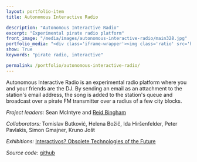 ```yaml
---
layout: portfolio-item
title: Autonomous Interactive Radio

description: "Autonomous Interactive Radio"
excerpt: "Experimental pirate radio platform"
front_image: "/media/images/autonomous-interactive-radio/main328.jpg"
portfolio_media: "<div class='iframe-wrapper'><img class='ratio' src='https://placehold.it/740x416'/><iframe src='http://www.youtube.com/embed/js-C025tXG0?feature=player_detailpage' frameborder='0' allowfullscreen></iframe></div>"
show: True
keywords: "pirate radio, interactive"

permalink: /portfolio/autonomous-interactive-radio/
---
```


Autonomous Interactive Radio is an experimental radio platform where you and your friends are the DJ. By sending an email as an attachment to the station's email address, the song is added to the station's queue and broadcast over a pirate FM transmitter over a radius of a few city blocks.

*Project leaders:* Sean McIntyre and [Reid Bingham](http://www.reidbingham.com)

*Collaborators:* Tomislav Butković, Helena Božič, Ida Hiršenfelder, Peter Pavlakis, Simon Gmajner, Kruno Jošt

*Exhibitions:* [Interactivos? Obsolete Technologies of the Future](http://medialab-prado.es/article/interactivos12_ljubljana_selected_projects)

*Source code:* [github](https://github.com/boxysean/airadio)
